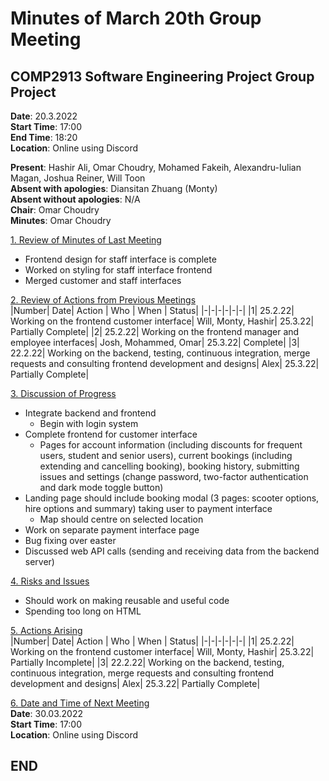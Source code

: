 # Minutes of March 20th Group Meeting
## COMP2913 Software Engineering Project Group Project
**Date**: 20.3.2022  
**Start Time**: 17:00  
**End Time**: 18:20   
**Location**: Online using Discord

**Present**: Hashir Ali, Omar Choudry, Mohamed Fakeih, Alexandru-Iulian Magan, Joshua Reiner, Will Toon     
**Absent with apologies**: Diansitan Zhuang (Monty)  
**Absent without apologies**: N/A  
**Chair**: Omar Choudry  
**Minutes**: Omar Choudry

<u>1. Review of Minutes of Last Meeting</u>
- Frontend design for staff interface is complete
- Worked on styling for staff interface frontend
- Merged customer and staff interfaces

<u>2. Review of Actions from Previous Meetings</u>  
|Number| Date| Action | Who | When | Status|
|-|-|-|-|-|-|
|1| 25.2.22| Working on the frontend customer interface| Will, Monty, Hashir| 25.3.22| Partially Complete|
|2| 25.2.22| Working on the frontend manager and employee interfaces| Josh, Mohammed, Omar| 25.3.22| Complete|
|3| 22.2.22| Working on the backend, testing, continuous integration, merge requests and consulting frontend development and designs| Alex| 25.3.22| Partially Complete|

<u>3. Discussion of Progress</u>
- Integrate backend and frontend
    - Begin with login system
- Complete frontend for customer interface
    - Pages for account information (including discounts for frequent users, student and senior users), current bookings (including extending and cancelling booking), booking history, submitting issues and settings (change password, two-factor authentication and dark mode toggle button)
- Landing page should include booking modal (3 pages: scooter options, hire options and summary) taking user to payment interface
    - Map should centre on selected location
- Work on separate payment interface page
- Bug fixing over easter
- Discussed web API calls (sending and receiving data from the backend server)



<u>4. Risks and Issues</u>
- Should work on making reusable and useful code
- Spending too long on HTML


<u>5. Actions Arising</u>  
|Number| Date| Action | Who | When | Status|
|-|-|-|-|-|-|
|1| 25.2.22| Working on the frontend customer interface| Will, Monty, Hashir| 25.3.22| Partially Incomplete|
|3| 22.2.22| Working on the backend, testing, continuous integration, merge requests and consulting frontend development and designs| Alex| 25.3.22| Partially Complete|

<u>6. Date and Time of Next Meeting</u>  
**Date**: 30.03.2022  
**Start Time**: 17:00  
**Location**: Online using Discord
## END
